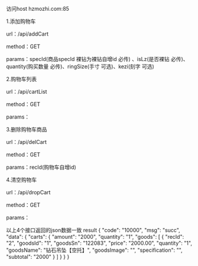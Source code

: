 访问host hzmozhi.com:85

1.添加购物车 

url：/api/addCart

method：GET

params：specId(商品specId 裸钻为裸钻自增id 必传) 、isLz(是否裸钻 必传)、quantity(购买数量 必传)、ringSize(手寸 可选)、kezi(刻字  可选)


2.购物车列表

url：/api/cartList

method：GET

params：

3.删除购物车商品

url：/api/delCart

method：GET

params：recId(购物车自增id)

4.清空购物车

url：/api/dropCart

method：GET

params：

以上4个接口返回的json数据一致
result
{
    "code": "10000",
    "msg": "succ",
    "data": {
        "carts": {
            "amount": "2000",
            "quantity": "1",
            "goods": [
                {
                    "recId": "2",
                    "goodsId": "1",
                    "goodsSn": "122083",
                    "price": "2000.00",
                    "quantity": "1",
                    "goodsName": "钻石吊坠【空托】",
                    "goodsImage": "",
                    "specification": "",
                    "subtotal": "2000"
                }
            ]
        }
    }
}
